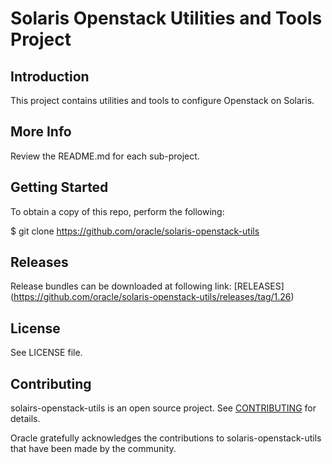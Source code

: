 # Solaris Openstack Utilities and Tools Project

## Introduction

This project contains utilities and tools to configure Openstack on
Solaris.

## More Info

Review the README.md for each sub-project.

## Getting Started

To obtain a copy of this repo, perform the following:

$ git clone https://github.com/oracle/solaris-openstack-utils

## Releases

Release bundles can be downloaded at following link:
[RELEASES] (https://github.com/oracle/solaris-openstack-utils/releases/tag/1.26)

## License

See LICENSE file.

## Contributing

solairs-openstack-utils is an open source project. See
[CONTRIBUTING](https://github.com/oracle/solaris-openstack-utils/tree/master/CONTRIBUTING.md)
for details.

Oracle gratefully acknowledges the contributions to
solaris-openstack-utils that have been made by the community.
